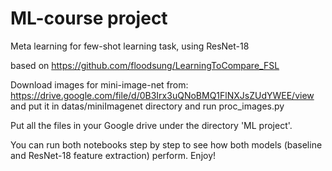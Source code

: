# ML-course project

Meta learning for few-shot learning task, using ResNet-18

based on https://github.com/floodsung/LearningToCompare_FSL

Download images for mini-image-net from: https://drive.google.com/file/d/0B3Irx3uQNoBMQ1FlNXJsZUdYWEE/view and put it in datas/miniImagenet directory and run proc_images.py

Put all the files in your Google drive under the directory 'ML project'.

You can run both notebooks step by step to see how both models (baseline and ResNet-18 feature extraction) perform. Enjoy!
